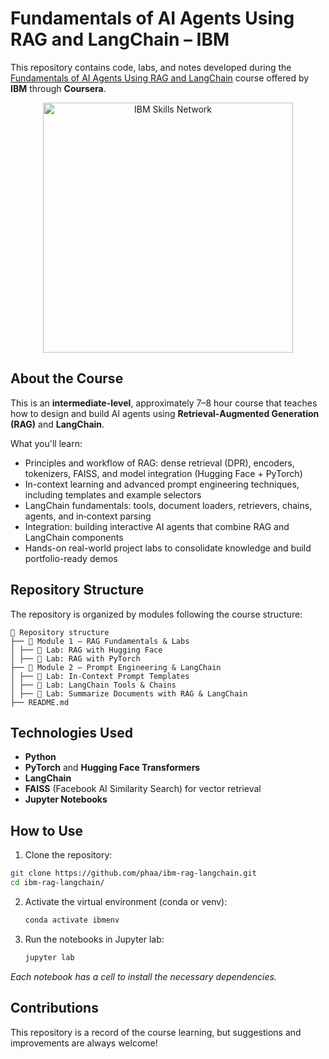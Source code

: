 # Fundamentals of AI Agents Using RAG and LangChain – IBM

This repository contains code, labs, and notes developed during the [Fundamentals of AI Agents Using RAG and LangChain](https://www.coursera.org/learn/fundamentals-of-ai-agents-using-rag-and-langchain) course offered by **IBM** through **Coursera**.

<p align="center">
  <img src="https://cf-courses-data.s3.us.cloud-object-storage.appdomain.cloud/assets/logos/SN_web_lightmode.png" title="IBM Skills Network" width="400" />
</p>

## About the Course

This is an **intermediate-level**, approximately 7–8 hour course that teaches how to design and build AI agents using **Retrieval‑Augmented Generation (RAG)** and **LangChain**.

What you'll learn:

- Principles and workflow of RAG: dense retrieval (DPR), encoders, tokenizers, FAISS, and model integration (Hugging Face + PyTorch)
- In-context learning and advanced prompt engineering techniques, including templates and example selectors
- LangChain fundamentals: tools, document loaders, retrievers, chains, agents, and in‑context parsing   
- Integration: building interactive AI agents that combine RAG and LangChain components  
- Hands-on real-world project labs to consolidate knowledge and build portfolio-ready demos

## Repository Structure

The repository is organized by modules following the course structure:
```
📁 Repository structure
├── 📁 Module 1 – RAG Fundamentals & Labs
│ ├── 📝 Lab: RAG with Hugging Face
│ ├── 📝 Lab: RAG with PyTorch
├── 📁 Module 2 – Prompt Engineering & LangChain
│ ├── 📝 Lab: In-Context Prompt Templates
│ ├── 📝 Lab: LangChain Tools & Chains
│ ├── 📝 Lab: Summarize Documents with RAG & LangChain
├── README.md
```
## Technologies Used

- **Python**  
- **PyTorch** and **Hugging Face Transformers**  
- **LangChain**  
- **FAISS** (Facebook AI Similarity Search) for vector retrieval  
- **Jupyter Notebooks**

## How to Use

1. Clone the repository:

```bash
git clone https://github.com/phaa/ibm-rag-langchain.git
cd ibm-rag-langchain/
```

2. Activate the virtual environment (conda or venv):
   ```bash
   conda activate ibmenv
   ```
3. Run the notebooks in Jupyter lab:  
   ```bash
   jupyter lab
   ```
*Each notebook has a cell to install the necessary dependencies.* 

## Contributions  
This repository is a record of the course learning, but suggestions and improvements are always welcome!

